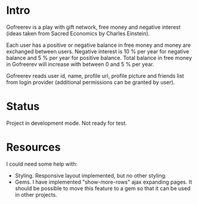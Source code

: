 Intro
=====

Gofreerev is a play with gift network, free money and negative interest (ideas taken from Sacred Economics by Charles Einstein).

Each user has a positive or negative balance in free money and money are exchanged between users.
Negative interest is 10 % per year for negative balance and 5 % per year for positive balance.
Total balance in free money in Gofreerev will increase with between 0 and 5 % per year.

Gofreerev reads user id, name, profile url, profile picture and friends list from login provider (additional permissions can be granted by user).


Status
======

Project in development mode. Not ready for test.


Resources
=========

I could need some help with:
- Styling. Responsive layout implemented, but no other styling.
- Gems. I have implemented "show-more-rows" ajax expanding pages. It should be possible to move this feature to a gem so that it can be used in other projects.
